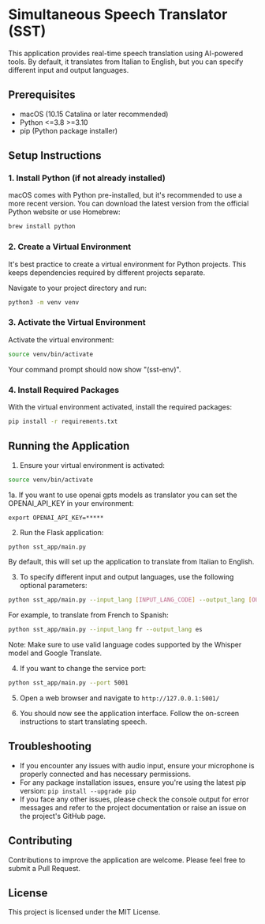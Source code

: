 # Simultaneous Speech Translator (SST)

This application provides real-time speech translation using AI-powered tools. By default, it translates from Italian to English, but you can specify different input and output languages.

## Prerequisites

- macOS (10.15 Catalina or later recommended)
- Python <=3.8 >=3.10
- pip (Python package installer)

## Setup Instructions

### 1. Install Python (if not already installed)

macOS comes with Python pre-installed, but it's recommended to use a more recent version. You can download the latest version from the official Python website or use Homebrew:

```bash
brew install python
```

### 2. Create a Virtual Environment

It's best practice to create a virtual environment for Python projects. This keeps dependencies required by different projects separate.

Navigate to your project directory and run:

```bash
python3 -m venv venv
```

### 3. Activate the Virtual Environment

Activate the virtual environment:

```bash
source venv/bin/activate
```

Your command prompt should now show "(sst-env)".

### 4. Install Required Packages

With the virtual environment activated, install the required packages:

```bash
pip install -r requirements.txt
```

## Running the Application

1. Ensure your virtual environment is activated:

```bash
source venv/bin/activate
```

1a. If you want to use openai gpts models as translator you can set the OPENAI_API_KEY in your environment:

```base
export OPENAI_API_KEY=*****
```

2. Run the Flask application:

```bash
python sst_app/main.py 
```

By default, this will set up the application to translate from Italian to English.

3. To specify different input and output languages, use the following optional parameters:

```bash
python sst_app/main.py --input_lang [INPUT_LANG_CODE] --output_lang [OUTPUT_LANG_CODE]
```

For example, to translate from French to Spanish:

```bash
python sst_app/main.py --input_lang fr --output_lang es
```
Note: Make sure to use valid language codes supported by the Whisper model and Google Translate.

4. If you want to change the service port:
```bash
python sst_app/main.py --port 5001
```

5. Open a web browser and navigate to `http://127.0.0.1:5001/`

6. You should now see the application interface. Follow the on-screen instructions to start translating speech.

## Troubleshooting

- If you encounter any issues with audio input, ensure your microphone is properly connected and has necessary permissions.
- For any package installation issues, ensure you're using the latest pip version: `pip install --upgrade pip`
- If you face any other issues, please check the console output for error messages and refer to the project documentation or raise an issue on the project's GitHub page.

## Contributing

Contributions to improve the application are welcome. Please feel free to submit a Pull Request.

## License

This project is licensed under the MIT License.

